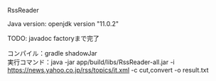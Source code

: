 RssReader

Java version: openjdk version "11.0.2"

TODO: javadoc
    factoryまで完了

コンパイル：gradle shadowJar  
実行コマンド：java -jar app/build/libs/RssReader-all.jar -i https://news.yahoo.co.jp/rss/topics/it.xml -c cut,convert -o result.txt